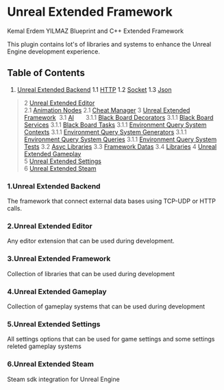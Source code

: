 # Unreal Extended Framework
Kemal Erdem YILMAZ Blueprint and C++ Extended Framework


This plugin contains lot's of libraries and systems to enhance the Unreal Engine development experience.



<a name="table-of-contents"></a>
## Table of Contents

1. [Unreal Extended Backend](#extended-backend)
    1.1 [HTTP](#extended-backend-http)
    1.2 [Socket](#extended-backend-socket)
    1.3 [Json](#extended-backend-json)

> 2 [Unreal Extended Editor](#extended-editor)  
>    2.1 [Animation Nodes](#extended-editor-animation)
>    2.1 [Cheat Manager](#extended-asc-cheat)
> 3 [Unreal Extended Framework](#extended-framework) 
>    &nbsp;3.1 [AI](#extended-framework-AI)
>    &nbsp;&nbsp;&nbsp;&nbsp;&nbsp;&nbsp;3.1.1 [Black Board Decorators](#extended-framework-AI-btd)
>       3.1.1 [Black Board Services](#extended-framework-AI-bts)
>       3.1.1 [Black Board Tasks](#extended-framework-AI-btt)
>       3.1.1 [Environment Query System Contexts](#extended-framework-AI-eqsc)
>       3.1.1 [Environment Query System Generators](#extended-framework-AI-eqsg)
>       3.1.1 [Environment Query System Queries](#extended-framework-AI-eqsq)
>       3.1.1 [Environment Query System Tests](#extended-framework-AI-eqst)
>    3.2 [Asyc Libraries](#extended-framework-asnc)
>    3.3 [Framework Datas](#extended-framework-data)
>    3.4 [Libraries](#extended-framework-library) 
> 4 [Unreal Extended Gameplay](#extended-gameplay)  
> 5 [Unreal Extended Settings](#extended-settings)  
> 6 [Unreal Extended Steam](#extended-steam)  




<a name="extended-backend"></a>
### 1.Unreal Extended Backend
The framework that connect external data bases using TCP-UDP or HTTP calls.


<a name="extended-editor"></a>
### 2.Unreal Extended Editor
Any editor extension that can be used during development.


<a name="extended-framework"></a>
### 3.Unreal Extended Framework
Collection of libraries that can be used during development


<a name="extended-gameplay"></a>
### 4.Unreal Extended Gameplay
Collection of gameplay systems that can be used during development


<a name="extended-settings"></a>
### 5.Unreal Extended Settings
All settings options that can be used for game settings and some settings releted gameplay systems


<a name="extended-steam"></a>
### 6.Unreal Extended Steam
Steam sdk integration for Unreal Engine

